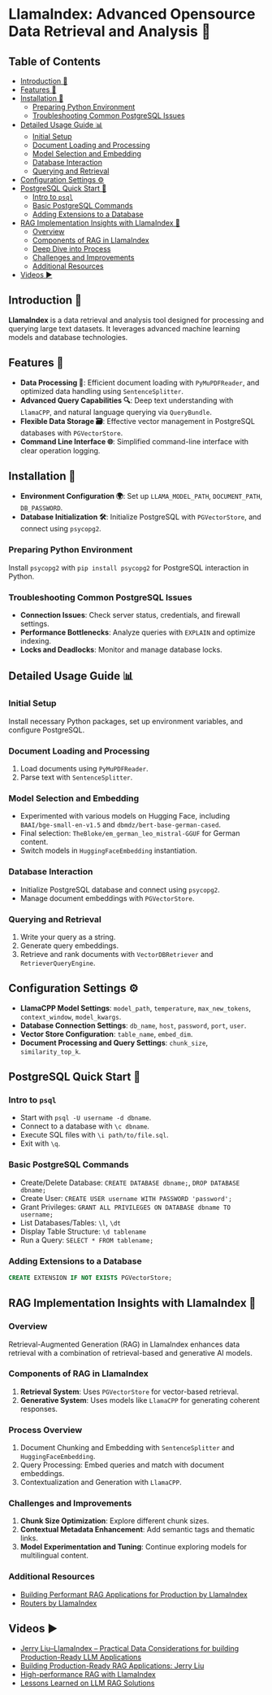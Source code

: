 # LlamaIndex: Advanced Opensource Data Retrieval and Analysis 📘

## Table of Contents
- [Introduction 🌟](#introduction-)
- [Features 🚀](#features-)
- [Installation 🔧](#installation-)
  - [Preparing Python Environment](#preparing-python-environment)
  - [Troubleshooting Common PostgreSQL Issues](#troubleshooting-common-postgresql-issues)
- [Detailed Usage Guide 📊](#detailed-usage-guide-)
  - [Initial Setup](#initial-setup)
  - [Document Loading and Processing](#document-loading-and-processing)
  - [Model Selection and Embedding](#model-selection-and-embedding)
  - [Database Interaction](#database-interaction)
  - [Querying and Retrieval](#querying-and-retrieval)
- [Configuration Settings ⚙️](#configuration-settings-)
- [PostgreSQL Quick Start 🐘](#postgresql-quick-start-)
  - [Intro to `psql`](#intro-to-psql)
  - [Basic PostgreSQL Commands](#basic-postgresql-commands)
  - [Adding Extensions to a Database](#adding-extensions-to-a-database)
- [RAG Implementation Insights with LlamaIndex 🧠](#rag-implementation-insights-with-llamaindex-)
  - [Overview](#overview)
  - [Components of RAG in LlamaIndex](#components-of-rag-in-llamaindex)
  - [Deep Dive into Process](#deep-dive-into-process)
  - [Challenges and Improvements](#challenges-and-improvements)
  - [Additional Resources](#additional-resources)
- [Videos ▶️](#videos-)

## Introduction 🌟
**LlamaIndex** is a data retrieval and analysis tool designed for processing and querying large text datasets. It leverages advanced machine learning models and database technologies.

## Features 🚀
- **Data Processing 🔄**: Efficient document loading with `PyMuPDFReader`, and optimized data handling using `SentenceSplitter`.
- **Advanced Query Capabilities 🔍**: Deep text understanding with `LlamaCPP`, and natural language querying via `QueryBundle`.
- **Flexible Data Storage 🗃️**: Effective vector management in PostgreSQL databases with `PGVectorStore`.
- **Command Line Interface 🌐**: Simplified command-line interface with clear operation logging.

## Installation 🔧
- **Environment Configuration 🌍**: Set up `LLAMA_MODEL_PATH`, `DOCUMENT_PATH`, `DB_PASSWORD`.
- **Database Initialization 🛠️**: Initialize PostgreSQL with `PGVectorStore`, and connect using `psycopg2`.

### Preparing Python Environment
Install `psycopg2` with `pip install psycopg2` for PostgreSQL interaction in Python.

### Troubleshooting Common PostgreSQL Issues
- **Connection Issues**: Check server status, credentials, and firewall settings.
- **Performance Bottlenecks**: Analyze queries with `EXPLAIN` and optimize indexing.
- **Locks and Deadlocks**: Monitor and manage database locks.

## Detailed Usage Guide 📊

### Initial Setup
Install necessary Python packages, set up environment variables, and configure PostgreSQL.

### Document Loading and Processing
1. Load documents using `PyMuPDFReader`.
2. Parse text with `SentenceSplitter`.

### Model Selection and Embedding
- Experimented with various models on Hugging Face, including `BAAI/bge-small-en-v1.5` and `dbmdz/bert-base-german-cased`.
- Final selection: `TheBloke/em_german_leo_mistral-GGUF` for German content.
- Switch models in `HuggingFaceEmbedding` instantiation.

### Database Interaction
- Initialize PostgreSQL database and connect using `psycopg2`.
- Manage document embeddings with `PGVectorStore`.

### Querying and Retrieval
1. Write your query as a string.
2. Generate query embeddings.
3. Retrieve and rank documents with `VectorDBRetriever` and `RetrieverQueryEngine`.

## Configuration Settings ⚙️
- **LlamaCPP Model Settings**: `model_path`, `temperature`, `max_new_tokens`, `context_window`, `model_kwargs`.
- **Database Connection Settings**: `db_name`, `host`, `password`, `port`, `user`.
- **Vector Store Configuration**: `table_name`, `embed_dim`.
- **Document Processing and Query Settings**: `chunk_size`, `similarity_top_k`.

## PostgreSQL Quick Start 🐘

### Intro to `psql`
- Start with `psql -U username -d dbname`.
- Connect to a database with `\c dbname`.
- Execute SQL files with `\i path/to/file.sql`.
- Exit with `\q`.

### Basic PostgreSQL Commands
- Create/Delete Database: `CREATE DATABASE dbname;`, `DROP DATABASE dbname;`
- Create User: `CREATE USER username WITH PASSWORD 'password';`
- Grant Privileges: `GRANT ALL PRIVILEGES ON DATABASE dbname TO username;`
- List Databases/Tables: `\l`, `\dt`
- Display Table Structure: `\d tablename`
- Run a Query: `SELECT * FROM tablename;`

### Adding Extensions to a Database
```sql
CREATE EXTENSION IF NOT EXISTS PGVectorStore;
```

## RAG Implementation Insights with LlamaIndex 🧠

### Overview
Retrieval-Augmented Generation (RAG) in LlamaIndex enhances data retrieval with a combination of retrieval-based and generative AI models.

### Components of RAG in LlamaIndex
1. **Retrieval System**: Uses `PGVectorStore` for vector-based retrieval.
2. **Generative System**: Uses models like `LlamaCPP` for generating coherent responses.

### Process Overview 
1. Document Chunking and Embedding with `SentenceSplitter` and `HuggingFaceEmbedding`.
2. Query Processing: Embed queries and match with document embeddings.
3. Contextualization and Generation with `LlamaCPP`.

### Challenges and Improvements
1. **Chunk Size Optimization**: Explore different chunk sizes.
2. **Contextual Metadata Enhancement**: Add semantic tags and thematic links.
3. **Model Experimentation and Tuning**: Continue exploring models for multilingual content.

### Additional Resources
- [Building Performant RAG Applications for Production by LlamaIndex](https://docs.llamaindex.ai/en/stable/optimizing/production_rag.html)
- [Routers by LlamaIndex](https://docs.llamaindex.ai/en/stable/module_guides/querying/router/root.html)

## Videos ▶️
- [Jerry Liu–LlamaIndex – Practical Data Considerations for building Production-Ready LLM Applications]([https://www.youtube.com/watch?v=example2](https://youtu.be/g-VvYLhYhOg?si=oHzKibrdste4XQWF))
- [Building Production-Ready RAG Applications: Jerry Liu]([https://www.youtube.com/watch?v=example3](https://youtu.be/TRjq7t2Ms5I?si=eZYRhZVE1eJSl8Ve))
- [High-performance RAG with LlamaIndex](https://www.youtube.com/live/wBhY-7B2jdY?si=7AxHoos8vbPVpvOe)
- [Lessons Learned on LLM RAG Solutions](https://www.youtube.com/live/Y9qn4XGH1TI?si=h51EGDBvWYFZyxvu)
```
